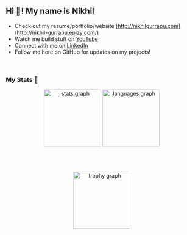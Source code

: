 <h2 align="left">Hi 👋! My name is Nikhil</h2>

- Check out my resume/portfolio/website [http://nikhilgurrapu.com](http://nikhil-gurrapu.epizy.com/)
- Watch me build stuff on [YouTube](https://www.youtube.com/channel/UCphhrem6cxq681KwOIwt75A)
- Connect with me on [LinkedIn](https://www.linkedin.com/in/nikhil-gurrapu/)
- Follow me here on GitHub for updates on my projects!
<br>

<h3 align="left">My Stats 🎯</h2>

<div align="center">
  <img src="https://github-readme-stats.vercel.app/api?username=NikhilGurrapu&hide_title=false&hide_rank=false&show_icons=true&include_all_commits=true&count_private=true&disable_animations=false&theme=dracula&locale=en&hide_border=false&order=1" height="150" alt="stats graph"  />
  <img src="https://github-readme-stats.vercel.app/api/top-langs?username=NikhilGurrapu&locale=en&hide_title=false&layout=compact&card_width=320&langs_count=5&theme=dracula&hide_border=false&order=2" height="150" alt="languages graph"  />
</div>

<br><br>
<div align="center">
  <img src="https://github-profile-trophy.vercel.app?username=NikhilGurrapu&theme=dracula&column=-1&row=1&margin-w=8&margin-h=8&no-bg=false&no-frame=false&order=4" height="150" alt="trophy graph"  />
</div>
